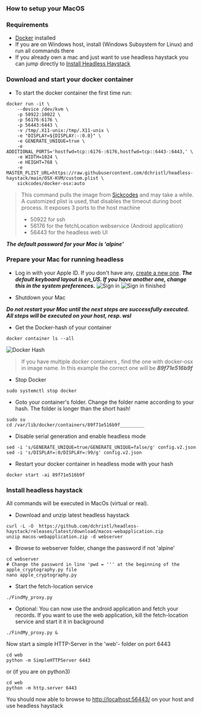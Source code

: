 ### How to setup your MacOS

### Requirements

- [Docker](https://www.docker.com/) installed
- If you are on Windows host, install (Windows Subsystem for Linux) and run all commands there
- If you already own a mac and just want to use headless haystack you can jump directly to [Install Headless Haystack](#install-headless-haystack)

### Download and start your docker container

- To start the docker container the first time run:

```
docker run -it \
    --device /dev/kvm \
    -p 50922:10022 \
    -p 56176:6176 \
    -p 56443:6443 \
    -v /tmp/.X11-unix:/tmp/.X11-unix \
    -e "DISPLAY=${DISPLAY:-:0.0}" \
    -e GENERATE_UNIQUE=true \
    -e ADDITIONAL_PORTS='hostfwd=tcp::6176-:6176,hostfwd=tcp::6443-:6443,' \
    -e WIDTH=1024 \
    -e HEIGHT=768 \
    -e MASTER_PLIST_URL=https://raw.githubusercontent.com/dchristl/headless-haystack/main/OSX-KVM/custom.plist \
    sickcodes/docker-osx:auto
```    

> This command pulls the image from [Sickcodes](https://github.com/sickcodes/Docker-OSX) and may take a while. A customized plist is used, that disables the timeout during boot process. It exposes 3 ports to the host machine
> - 50922 for ssh 
> - 56176 for the fetchLocation webservice (Android application)
> - 56443 for the headless web UI 

___The default password for your Mac is 'alpine'___

### Prepare your Mac for running headless

<!-- - Install [Homebrew](https://brew.sh/) in terminal
```
/bin/bash -c "$(curl -fsSL https://raw.githubusercontent.com/Homebrew/install/HEAD/install.sh)"
``` -->

- Log in with your Apple ID. If you don't have any, [create a new one](https://appleid.apple.com/account). ***The default keyboard layout is en_US. If you have another one, change this in the system preferences.***
![Sign in](appleid_signin.png)
![Sign in finished](appleid_signin_finished.png)

- Shutdown your Mac

___Do not restart your Mac until the next steps are successfully executed. All steps will be executed on your host, resp. wsl___ 

- Get the Docker-hash of your container
```
docker container ls --all
``` 
![Docker Hash](docker_hash.png)

> If you have multiple docker containers , find the one with docker-osx in image name. In this example the correct one will be ___89f71e516b9f___

- Stop Docker
```
sudo systemctl stop docker
``` 
- Goto your container's folder. Change the folder name according to your hash. The folder is longer than the short hash!  
```
sudo su
cd /var/lib/docker/containers/89f71e516b9f_________
```
- Disable serial generation and enable headless mode
```
sed -i 's/GENERATE_UNIQUE=true/GENERATE_UNIQUE=false/g' config.v2.json
sed -i 's/DISPLAY=:0/DISPLAY=:99/g' config.v2.json
```
- Restart your docker container in headless mode with your hash
 ```
 docker start -ai 89f71e516b9f
 ```

### Install headless haystack

All commands will be executed in MacOs (virtual or real). <!-- Make sure [Homebrew](https://brew.sh/) is installed.  -->

- Download and unzip latest headless haystack
```
curl -L -O  https://github.com/dchristl/headless-haystack/releases/latest/download/macos-webapplication.zip
unzip macos-webapplication.zip -d webserver
```
- Browse to webserver folder, change the password if not 'alpine' 
```
cd webserver
# Change the password in line 'pwd = ''' at the beginning of the apple_cryptography.py file
nano apple_cryptography.py
```

- Start the fetch-location service
```
./FindMy_proxy.py
```

- Optional: You can now use the android application and fetch your records. If you want to use the web application, kill the fetch-location service and start it it in background
```
./FindMy_proxy.py &
```
Now start a simple HTTP-Server in the 'web'- folder on port 6443
```
cd web
python -m SimpleHTTPServer 6443
```
or  (if you are on python3)
```
cd web
python -m http.server 6443
```

You should now able to browse to [http://localhost:56443/](http://localhost:56443/) on your host and use headless haystack
